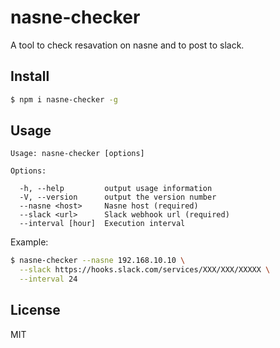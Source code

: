 nasne-checker
===

A tool to check resavation on nasne and to post to slack.

## Install

```bash
$ npm i nasne-checker -g
```

## Usage

```
Usage: nasne-checker [options]

Options:

  -h, --help         output usage information
  -V, --version      output the version number
  --nasne <host>     Nasne host (required)
  --slack <url>      Slack webhook url (required)
  --interval [hour]  Execution interval
```

Example:
```bash
$ nasne-checker --nasne 192.168.10.10 \
  --slack https://hooks.slack.com/services/XXX/XXX/XXXXX \
  --interval 24
```

## License
MIT

